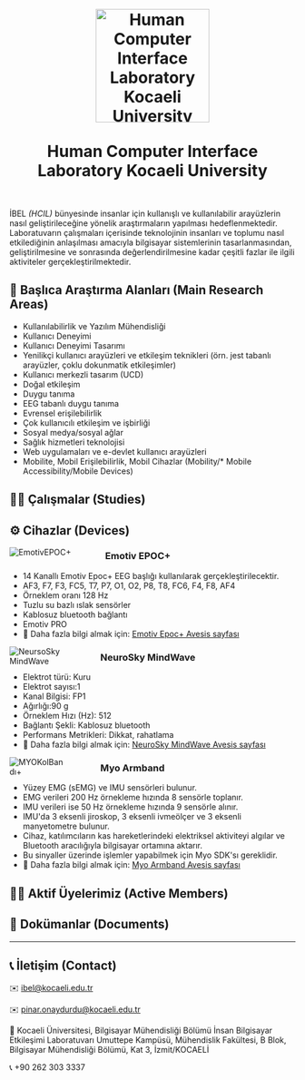 <h1 align="center">
  <br>
  <a href="https://github.com/HCILab-KocaeliUniversity"><img src="https://raw.githubusercontent.com/HCILab-KocaeliUniversity/HCILab-KocaeliUniversity/main/Media/imgs/logo.png?token=GHSAT0AAAAAACO643AUGPCIUY4BYB3N4S4OZPVI34Q" alt="Human Computer Interface Laboratory Kocaeli University" width="200"></a>
  <br>
  <br>
  Human Computer Interface Laboratory Kocaeli University
  <br>
</h1>

<br>


İBEL *(HCIL)* bünyesinde insanlar için kullanışlı ve kullanılabilir arayüzlerin nasıl geliştirileceğine yönelik araştırmaların yapılması hedeflenmektedir. Laboratuvarın çalışmaları içerisinde teknolojinin insanları ve toplumu nasıl etkilediğinin anlaşılması amacıyla bilgisayar sistemlerinin tasarlanmasından, geliştirilmesine ve sonrasında değerlendirilmesine kadar çeşitli fazlar ile ilgili aktiviteler gerçekleştirilmektedir.

## 🔎 Başlıca Araştırma Alanları (Main Research Areas)
* Kullanılabilirlik ve Yazılım Mühendisliği 
* Kullanıcı Deneyimi
* Kullanıcı Deneyimi Tasarımı
* Yenilikçi kullanıcı arayüzleri ve etkileşim teknikleri (örn. jest tabanlı arayüzler, çoklu dokunmatik etkileşimler) 
* Kullanıcı merkezli tasarım (UCD) 
* Doğal etkileşim 
* Duygu tanıma
* EEG tabanlı duygu tanıma
* Evrensel erişilebilirlik 
* Çok kullanıcılı etkileşim ve işbirliği 
* Sosyal medya/sosyal ağlar 
* Sağlık hizmetleri teknolojisi 
* Web uygulamaları ve e-devlet kullanıcı arayüzleri 
* Mobilite, Mobil Erişilebilirlik, Mobil Cihazlar (Mobility/* Mobile Accessibility/Mobile Devices)

## 👩‍💻 Çalışmalar (Studies)

## ⚙️ Cihazlar (Devices)


<a href="https://avesis.kocaeli.edu.tr/arastirma-grubu/ibel/cihaz/92/emotiv-epoc-14-kanalli-kablosuz-eeg-baslik">
<img
  src="https://raw.githubusercontent.com/HCILab-KocaeliUniversity/HCILab-KocaeliUniversity/main/Media/devices/EmotivEpoc%2B.png?token=GHSAT0AAAAAACO643AUH7NC2A7TR4YWVTWUZPVLZEQ"
  alt="EmotivEPOC+"
  title="EmotivEPOC+"
  style="display: inline-block; float: left; margin-right: 60px; max-width: 140px"></a>

  
### Emotiv EPOC+

* 14 Kanallı Emotiv Epoc+ EEG başlığı kullanılarak gerçekleştirilecektir.
* AF3, F7, F3, FC5, T7, P7, O1, O2, P8, T8, FC6, F4, F8, AF4
* Örneklem oranı 128 Hz 
* Tuzlu su bazlı ıslak sensörler
* Kablosuz bluetooth bağlantı
* Emotiv PRO
* 📃 Daha fazla bilgi almak için: [Emotiv Epoc+ Avesis sayfası](https://avesis.kocaeli.edu.tr/arastirma-grubu/ibel/cihaz/92/emotiv-epoc-14-kanalli-kablosuz-eeg-baslik)


<a href="https://avesis.kocaeli.edu.tr/arastirma-grubu/ibel/cihaz/93/neursosky-mindwave-mobil-2-eeg-baslik">
<img
  src="https://raw.githubusercontent.com/HCILab-KocaeliUniversity/HCILab-KocaeliUniversity/main/Media/devices/NeursoSkyMindWave.png?token=GHSAT0AAAAAACO643AVRVTLGBK7BT3OQHRUZPVLZHQ"
  alt="NeursoSkyMindWave"
  title="NeursoSkyMindWave"
  style="display: inline-block; float: left; margin-right: 60px; max-width: 100px">
</a>

### NeuroSky MindWave

* Elektrot türü: Kuru 
* Elektrot sayısı:1
* Kanal Bilgisi: FP1
* Ağırlığı:90 g 
* Örneklem Hızı (Hz): 512 
* Bağlantı Şekli: Kablosuz bluetooth
* Performans Metrikleri: Dikkat, rahatlama
* 📃 Daha fazla bilgi almak için: [NeuroSky MindWave Avesis sayfası](https://avesis.kocaeli.edu.tr/arastirma-grubu/ibel/cihaz/93/neursosky-mindwave-mobil-2-eeg-baslik)

<a href="https://avesis.kocaeli.edu.tr/arastirma-grubu/ibel/cihaz/94/myo-kol-bandi">
<img
  src="https://raw.githubusercontent.com/HCILab-KocaeliUniversity/HCILab-KocaeliUniversity/main/Media/devices/MYOKolBand%C4%B1.png?token=GHSAT0AAAAAACO643AUWFXASFZ7C557OVI6ZPVLZGA"
  alt="MYOKolBandı+"
  title="MYOKolBandı"
  style="display: inline-block; float: left; margin-right: 60px; max-width: 100px">
</a>

### Myo Armband

* Yüzey EMG (sEMG) ve IMU sensörleri bulunur.
* EMG verileri 200 Hz örnekleme hızında 8 sensörle toplanır.
* IMU verileri ise 50 Hz örnekleme hızında 9 sensörle alınır.
* IMU'da 3 eksenli jiroskop, 3 eksenli ivmeölçer ve 3 eksenli manyetometre bulunur.
* Cihaz, katılımcıların kas hareketlerindeki elektriksel aktiviteyi algılar ve Bluetooth aracılığıyla bilgisayar ortamına aktarır.
* Bu sinyaller üzerinde işlemler yapabilmek için Myo SDK'sı gereklidir.
* 📃 Daha fazla bilgi almak için: [Myo Armband Avesis sayfası](https://avesis.kocaeli.edu.tr/arastirma-grubu/ibel/cihaz/94/myo-kol-bandi)

## 👩‍🏫 Aktif Üyelerimiz (Active Members)

## 📖 Dokümanlar (Documents)


--- 

## 📞 İletişim (Contact)


✉️ ibel@kocaeli.edu.tr

✉️ pinar.onaydurdu@kocaeli.edu.tr

🏫 Kocaeli Üniversitesi, Bilgisayar Mühendisliği Bölümü İnsan Bilgisayar Etkileşimi Laboratuvarı Umuttepe Kampüsü, Mühendislik Fakültesi, B Blok, Bilgisayar Mühendisliği Bölümü, Kat 3, İzmit/KOCAELİ

📞 +90 262 303 3337

<!-- Sosyal Medya Logoları -->
<!--Kaynak: https://github.com/dheereshagrwal/colored-icons -->
<link
  rel="stylesheet"
  href="https://cdn.jsdelivr.net/gh/dheereshagrwal/colored-icons@1.7.5/src/app/ci.min.css"
/>

<i class="ci ci-instagram ci-2x"></i> <i class="ci ci-linkedin ci-2x"></i> <i class="ci ci-x ci-2x"></i>